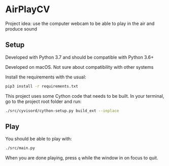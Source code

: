 # AirPlayCV

Project idea: use the computer webcam to be able to play in the air and produce sound

## Setup

Developed with Python 3.7 and should be compatible with Python 3.6+

Developed on macOS. Not sure about compatibility with other systems

Install the requirements with the usual:

```sh
pip3 install -r requirements.txt
```

This project uses some Cython code that needs to be built.
In your terminal, go to the project root folder and run:

```sh
./src/cyvisord/cython-setup.py build_ext --inplace
```

## Play

You should be able to play with:

```sh
./src/main.py
```

When you are done playing, press `q` while the window in on focus to quit.
